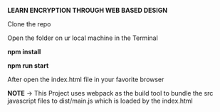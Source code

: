 
**LEARN ENCRYPTION THROUGH WEB BASED DESIGN**

Clone the repo


Open the folder on ur local machine in the Terminal


**npm install**


**npm run start**



After open the index.html file in your favorite browser

**NOTE**
-> This Project uses webpack as the build tool to bundle the src javascript files to dist/main.js
which is loaded by the index.html
